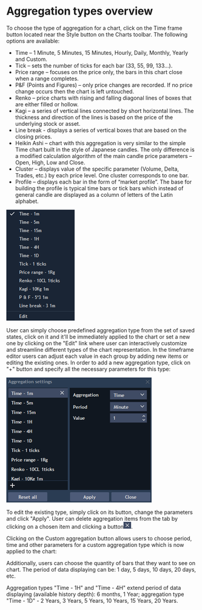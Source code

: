 # Aggregation types overview

To choose the type of aggregation for a chart, click on the Time frame button located near the Style button on the Charts toolbar. The following options are available:

* Time – 1 Minute, 5 Minutes, 15 Minutes, Hourly, Daily, Monthly, Yearly and Custom.
* Tick – sets the number of ticks for each bar \(33, 55, 99, 133...\).
* Price range – focuses on the price only, the bars in this chart close when a range completes.
* P&F \(Points and Figures\) – only price changes are recorded. If no price change occurs then the chart is left untouched.
* Renko – price charts with rising and falling diagonal lines of boxes that are either filled or hollow.
* Kagi – a series of vertical lines connected by short horizontal lines. The thickness and direction of the lines is based on the price of the underlying stock or asset.
* Line break - displays a series of vertical boxes that are based on the closing prices.
* Heikin Ashi – chart with this aggregation is very similar to the simple Time chart built in the style of Japanese candles. The only difference is a modified calculation algorithm of the main candle price parameters – Open, High, Low and Close.
* Cluster – displays value of the specific parameter \(Volume, Delta, Trades, etc.\) by each price level. One cluster corresponds to one bar.
* Profile – displays each bar in the form of “market profile”. The base for building the profile is typical time bars or tick bars which instead of general candle are displayed as a column of letters of the Latin alphabet.

![](../../../.gitbook/assets/7.png)


User can simply choose predefined aggregation type from the set of saved states, click on it and it'll be immediately applied to the chart or set a new one by clicking on the "Edit" link where user can interactively customize and streamline different types of the chart representation. In the timeframe editor users can adjust each value in each group by adding new items or editing the existing ones. In order to add a new aggregation type, click on "+" button and specify all the necessary parameters for this type:

![](../../../.gitbook/assets/8.png)


To edit the existing type, simply click on its button, change the parameters and click "Apply". User can delete aggregation items from the tab by clicking on a chosen item and clicking a button![](../../../.gitbook/assets/9.png).


Clicking on the Custom aggregation button allows users to choose period, time and other parameters for a custom aggregation type which is now applied to the chart:

Additionally, users can choose the quantity of bars that they want to see on chart. The period of data displaying can be: 1 day, 5 days, 10 days, 20 days, etc.

Aggregation types "Time - 1H" and "Time - 4H" extend period of data displaying \(available history depth\): 6 months, 1 Year; aggregation type "Time - 1D" - 2 Years, 3 Years, 5 Years, 10 Years, 15 Years, 20 Years.

